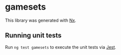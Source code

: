 # gamesets

This library was generated with [Nx](https://nx.dev).

## Running unit tests

Run `ng test gamesets` to execute the unit tests via [Jest](https://jestjs.io).
